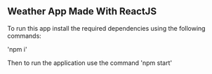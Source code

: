 <h2>Weather App Made With ReactJS</h2>

To run this app install the required dependencies using the following commands:

'npm i'

Then to run the application use the command
'npm start'